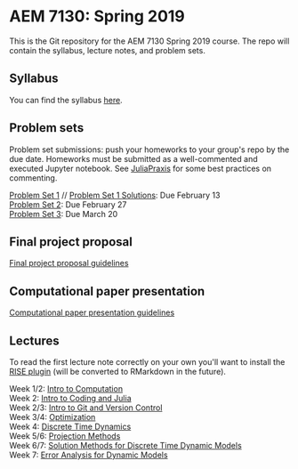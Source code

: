 # AEM 7130: Spring 2019
This is the Git repository for the AEM 7130 Spring 2019 course. The repo will contain the syllabus, lecture notes, and problem sets.

## Syllabus

You can find the syllabus [here](https://raw.githack.com/AEM7130/SPRING2019/master/syllabus2019.pdf).

## Problem sets

Problem set submissions: push your homeworks to your group's repo by the due date. Homeworks must be submitted as a well-commented and executed Jupyter notebook. See [JuliaPraxis](https://github.com/JuliaPraxis) for some best practices on commenting.

[Problem Set 1](https://github.com/AEM7130/SPRING2019/blob/master/problem_sets/1_ps_intro_git.ipynb) // [Problem Set 1 Solutions](https://github.com/AEM7130/SPRING2019/blob/master/problem_sets/1_ps_intro_git_solutions.ipynb): Due February 13  
[Problem Set 2](https://github.com/AEM7130/SPRING2019/blob/master/problem_sets/2_ps_optim.ipynb): Due February 27  
[Problem Set 3](https://github.com/AEM7130/SPRING2019/blob/master/problem_sets/ps_3_approx.ipynb): Due March 20
## Final project proposal

[Final project proposal guidelines](https://rawcdn.githack.com/AEM7130/SPRING2019/cba512ce09ddb548999a6417bafe95e7ba7e2c44/final_project/project_proposal.html)

## Computational paper presentation

[Computational paper presentation guidelines](https://raw.githack.com/AEM7130/SPRING2019/master/paper_presentation/paper_presentation.html)

## Lectures

To read the first lecture note correctly on your own you'll want to install the [RISE plugin](https://github.com/damianavila/RISE) (will be converted to RMarkdown in the future).

Week 1/2: [Intro to Computation](https://github.com/AEM7130/SPRING2019/blob/master/lecture_notes/1_introduction.ipynb)  
Week 2: [Intro to Coding and Julia](https://raw.githack.com/AEM7130/SPRING2019/master/lecture_notes/2a_coding.html)  
Week 2/3: [Intro to Git and Version Control](https://raw.githack.com/AEM7130/SPRING2019/master/lecture_notes/2b_git.html)  
Week 3/4: [Optimization](https://raw.githack.com/AEM7130/SPRING2019/master/lecture_notes/3_optimization.html)  
Week 4: [Discrete Time Dynamics](https://raw.githack.com/AEM7130/SPRING2019/master/lecture_notes/4_dynamics.html)   
Week 5/6: [Projection Methods](https://raw.githack.com/AEM7130/SPRING2019/master/lecture_notes/5_projection.html)  
Week 6/7: [Solution Methods for Discrete Time Dynamic Models](https://raw.githack.com/AEM7130/SPRING2019/master/lecture_notes/6_solution_methods.html)  
Week 7: [Error Analysis for Dynamic Models](https://github.com/AEM7130/SPRING2019)

